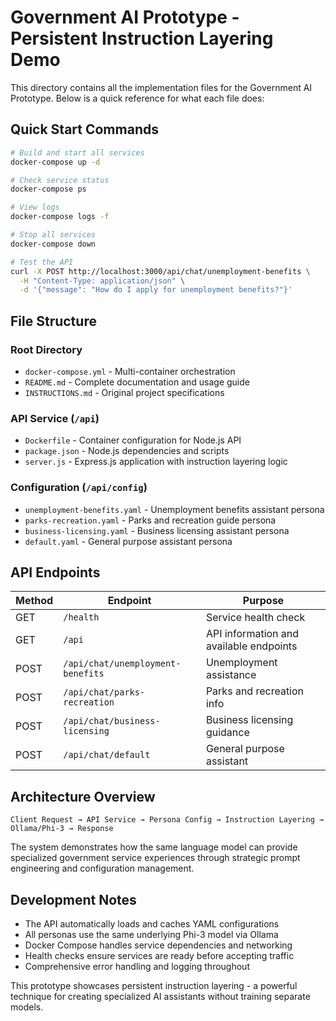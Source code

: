 # Government AI Prototype - Persistent Instruction Layering Demo

This directory contains all the implementation files for the Government AI Prototype. Below is a quick reference for what each file does:

## Quick Start Commands

```bash
# Build and start all services
docker-compose up -d

# Check service status
docker-compose ps

# View logs
docker-compose logs -f

# Stop all services
docker-compose down

# Test the API
curl -X POST http://localhost:3000/api/chat/unemployment-benefits \
  -H "Content-Type: application/json" \
  -d '{"message": "How do I apply for unemployment benefits?"}'
```

## File Structure

### Root Directory
- `docker-compose.yml` - Multi-container orchestration
- `README.md` - Complete documentation and usage guide
- `INSTRUCTIONS.md` - Original project specifications

### API Service (`/api`)
- `Dockerfile` - Container configuration for Node.js API
- `package.json` - Node.js dependencies and scripts
- `server.js` - Express.js application with instruction layering logic

### Configuration (`/api/config`)
- `unemployment-benefits.yaml` - Unemployment benefits assistant persona
- `parks-recreation.yaml` - Parks and recreation guide persona  
- `business-licensing.yaml` - Business licensing assistant persona
- `default.yaml` - General purpose assistant persona

## API Endpoints

| Method | Endpoint | Purpose |
|--------|----------|---------|
| GET | `/health` | Service health check |
| GET | `/api` | API information and available endpoints |
| POST | `/api/chat/unemployment-benefits` | Unemployment assistance |
| POST | `/api/chat/parks-recreation` | Parks and recreation info |
| POST | `/api/chat/business-licensing` | Business licensing guidance |
| POST | `/api/chat/default` | General purpose assistant |

## Architecture Overview

```
Client Request → API Service → Persona Config → Instruction Layering → Ollama/Phi-3 → Response
```

The system demonstrates how the same language model can provide specialized government service experiences through strategic prompt engineering and configuration management.

## Development Notes

- The API automatically loads and caches YAML configurations
- All personas use the same underlying Phi-3 model via Ollama
- Docker Compose handles service dependencies and networking
- Health checks ensure services are ready before accepting traffic
- Comprehensive error handling and logging throughout

This prototype showcases persistent instruction layering - a powerful technique for creating specialized AI assistants without training separate models.
